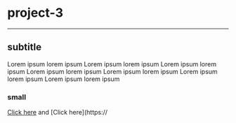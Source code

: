 # project-3

----------------------------------------------------

## subtitle

Lorem ipsum lorem ipsum Lorem ipsum lorem ipsum Lorem ipsum lorem ipsum Lorem ipsum lorem ipsum Lorem ipsum lorem ipsum Lorem ipsum lorem ipsum Lorem ipsum lorem ipsum 

### small

[Click here](https://google.com)
and
[Click here](https://
